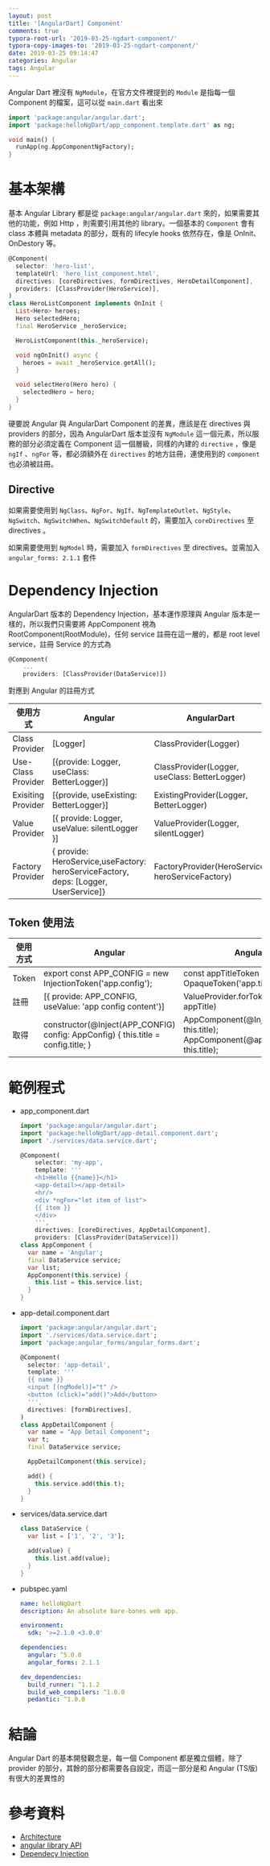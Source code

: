 ```yaml
---
layout: post
title: '[AngularDart] Component'
comments: true
typora-root-url: '2019-03-25-ngdart-component/'
typora-copy-images-to: '2019-03-25-ngdart-component/'
date: 2019-03-25 09:14:47
categories: Angular
tags: Angular
---
```


Angular Dart 裡沒有 `NgModule`，在官方文件裡提到的 `Module` 是指每一個 Component  的檔案，這可以從 `main.dart` 看出來

```dart
import 'package:angular/angular.dart';
import 'package:helloNgDart/app_component.template.dart' as ng;

void main() {
  runApp(ng.AppComponentNgFactory);
}

```



<!-- more -->

# 基本架構

基本 Angular Library 都是從 `package:angular/angular.dart` 來的，如果需要其他的功能，例如 Http ，則需要引用其他的 library。一個基本的 `Component` 會有 class 本體與 metadata 的部分，既有的 lifecyle hooks 依然存在，像是 OnInit、OnDestory 等。

```dart
@Component(
  selector: 'hero-list',
  templateUrl: 'hero_list_component.html',
  directives: [coreDirectives, formDirectives, HeroDetailComponent],
  providers: [ClassProvider(HeroService)],
)
class HeroListComponent implements OnInit {
  List<Hero> heroes;
  Hero selectedHero;
  final HeroService _heroService;

  HeroListComponent(this._heroService);

  void ngOnInit() async {
    heroes = await _heroService.getAll();
  }

  void selectHero(Hero hero) {
    selectedHero = hero;
  }
}
```

硬要說 Angular 與 AngularDart Component 的差異，應該是在 directives 與 providers 的部分，因為 AngularDart 版本並沒有 `NgModule` 這一個元素，所以服務的部分必須定義在 Component 這一個層級，同樣的內建的 `directive` ，像是 `ngIf` 、`ngFor` 等，都必須額外在 `directives` 的地方註冊，連使用到的 `component` 也必須被註冊。

## Directive

如果需要使用到 `NgClass`、`NgFor`、`NgIf`、`NgTemplateOutlet`、`NgStyle`、`NgSwitch`、`NgSwitchWhen`、`NgSwitchDefault` 的，需要加入 `coreDirectives` 至 directives 。

如果需要使用到 `NgModel` 時，需要加入 `formDirectives` 至 directives。並需加入 `angular_forms: 2.1.1` 套件

# Dependency Injection

AngularDart 版本的 Dependency Injection，基本運作原理與 Angular 版本是一樣的，所以我們只需要將 AppComponent 視為 RootComponent(RootModule)，任何 service 註冊在這一層的，都是 root level service，註冊 Service 的方式為

```dart
@Component(
    ...
    providers: [ClassProvider(DataService)])
```

對應到 Angular 的註冊方式

| 使用方式           | Angular                                                      | AngularDart                                      |
| ------------------ | ------------------------------------------------------------ | ------------------------------------------------ |
| Class Provider     | [Logger]                                                     | ClassProvider(Logger)                            |
| Use-Class Provider | [{provide: Logger, useClass: BetterLogger}]                  | ClassProvider(Logger, useClass: BetterLogger)    |
| Exisiting Provider | [{provide, useExisting: BetterLogger}]                       | ExistingProvider(Logger, BetterLogger)           |
| Value Provider     | [{ provide: Logger, useValue: silentLogger }]                | ValueProvider(Logger, silentLogger)              |
| Factory Provider   | { provide: HeroService,useFactory: heroServiceFactory, deps: [Logger, UserService]} | FactoryProvider(HeroService, heroServiceFactory) |

## Token 使用法

| 使用方式 | Angular                                                      | AngularDart                                             |
| -------- | ------------------------------------------------------------ | ------------------------------------------------------- |
| Token    | export const APP_CONFIG = new InjectionToken<AppConfig>('app.config'); | const appTitleToken = OpaqueToken<String>('app.title'); |
| 註冊     | [{ provide: APP_CONFIG, useValue: 'app config content'}]     | ValueProvider.forToken(appTitleToken, appTitle)         |
| 取得     | constructor(@Inject(APP_CONFIG) config: AppConfig) { this.title = config.title; } | AppComponent(@Inject(appTitleToken) this.title); AppComponent(@appTitleToken this.title); |



# 範例程式

* app_component.dart

  ```dart
  import 'package:angular/angular.dart';
  import 'package:helloNgDart/app-detail.component.dart';
  import './services/data.service.dart';
  
  @Component(
      selector: 'my-app',
      template: '''
      <h1>Hello {{name}}</h1>
      <app-detail></app-detail>
      <hr/>
      <div *ngFor="let item of list">
      {{ item }}
      </div>
      ''',
      directives: [coreDirectives, AppDetailComponent],
      providers: [ClassProvider(DataService)])
  class AppComponent {
    var name = 'Angular';
    final DataService service;
    var list;
    AppComponent(this.service) {
      this.list = this.service.list;
    }
  }
  
  ```

  

* app-detail.component.dart

  ```dart
  import 'package:angular/angular.dart';
  import './services/data.service.dart';
  import 'package:angular_forms/angular_forms.dart';
  
  @Component(
    selector: 'app-detail',
    template: '''
    {{ name }}
    <input [(ngModel)]="t" />
    <button (click)="add()">Add</button>  
    ''',
    directives: [formDirectives],
  )
  class AppDetailComponent {
    var name = "App Detail Component";
    var t;
    final DataService service;
  
    AppDetailComponent(this.service);
  
    add() {
      this.service.add(this.t);
    }
  }
  
  ```

  

* services/data.service.dart

  ```dart
  class DataService {
    var list = ['1', '2', '3'];
  
    add(value) {
      this.list.add(value);
    }
  }
  
  ```

* pubspec.yaml

  ```yaml
  name: helloNgDart
  description: An absolute bare-bones web app.
  
  environment:
    sdk: '>=2.1.0 <3.0.0'
  
  dependencies:
    angular: ^5.0.0
    angular_forms: 2.1.1
  
  dev_dependencies:
    build_runner: ^1.1.2
    build_web_compilers: ^1.0.0
    pedantic: ^1.0.0
  
  ```

  

# 結論

Angular Dart 的基本開發觀念是，每一個 Component 都是獨立個體，除了 provider 的部分，其餘的部分都需要各自設定，而這一部分是和 Angular (TS版) 有很大的差異性的

# 參考資料

* [Architecture](https://webdev.dartlang.org/angular/guide/architecture)
* [angular library API](https://webdev.dartlang.org/api?package=angular)
* [Dependecy Injection](https://webdev.dartlang.org/angular/guide/dependency-injection#factory-providers)
